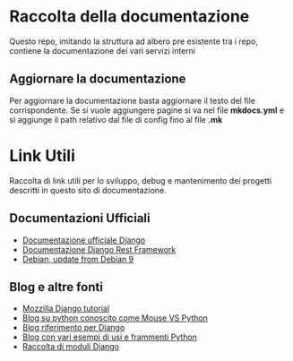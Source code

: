 # Raccolta della documentazione

Questo repo, imitando la struttura ad albero pre esistente tra i repo, contiene la documentazione dei vari servizi interni

## Aggiornare la documentazione

Per aggiornare la documentazione basta aggiornare il testo del file corrispondente. Se si vuole aggiungere pagine si va nel file **mkdocs.yml** e si aggiunge il path relativo dal file di config fino al file **.mk**

# Link Utili

Raccolta di link utili per lo sviluppo, debug e mantenimento dei progetti descritti in questo sito di documentazione.

## Documentazioni Ufficiali

- [Documentazione ufficiale Django](https://docs.djangoproject.com/)
- [Documentazione Django Rest Framework](https://www.django-rest-framework.org/)
- [Debian, update from Debian 9](https://www.debian.org/releases/stable/amd64/release-notes/ch-upgrading.en.html)

## Blog e altre fonti

- [Mozzilla Django tutorial](https://developer.mozilla.org/en-US/docs/Learn/Server-side/Django)
- [Blog su python conoscito come Mouse VS Python](https://www.blog.pythonlibrary.org/)
- [Blog riferimento per Django](https://simpleisbetterthancomplex.com/)
- [Blog con vari esempi di usi e frammenti Python](https://realpython.com/)
- [Raccolta di moduli Django](https://djangopackages.org/)

